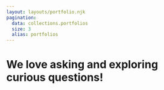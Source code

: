 ```yaml
---
layout: layouts/portfolio.njk
pagination:
  data: collections.portfolios
  size: 3
  alias: portfolios
---
```

# We love <span>asking</span> and exploring <span>curious</span> questions!